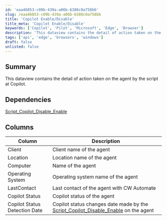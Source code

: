 ```yaml
---
id: 'eaa46853-c09b-439a-a06b-6388c0a758b6'
slug: /eaa46853-c09b-439a-a06b-6388c0a758b6
title: 'Copilot Enable/Disable'
title_meta: 'Copilot Enable/Disable'
keywords: ['Copilot', 'Pilot', 'Microsoft', 'Edge', 'Browser']
description: 'This dataview contains the detail of action taken on the agent by the script at Copilot'
tags: ['api', 'edge', 'browsers', 'windows']
draft: false
unlisted: false
---
```


## Summary
This dataview contains the detail of action taken on the agent by the script at Copilot.


## Dependencies

[Script_Copilot_Disable_Enable](/docs/42e9ec1d-84df-11ef-8a0f-8600008a66b7)

## Columns

| Column                       | Description                                      |
|------------------------------|--------------------------------------------------|
| Client                       | Client name of the agent                         |
| Location                     | Location name of the agent                       |
| Computer                     | Name of the agent                                |
| Operating System             | Operating system name of the agent               |
| LastContact                  | Last contact of the agent with CW Automate       |
| Copilot Status               | Copilot status of the agent                      |
| Copilot Status Detection Date| Copilot status changes date made by the [Script_Copilot_Disable_Enable](/docs/42e9ec1d-84df-11ef-8a0f-8600008a66b7) on the agent          |